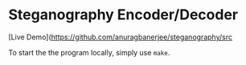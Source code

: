 # Steganography Encoder/Decoder

[Live Demo](https://github.com/anuragbanerjee/steganography/src

To start the the program locally, simply use `make`.
